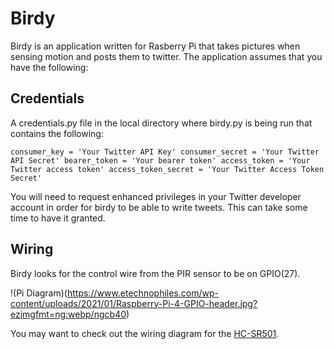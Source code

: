 # Birdy

Birdy is an application written for Rasberry Pi that takes pictures when sensing motion and posts them to twitter. The application assumes that you have the following:

## Credentials
A credentials.py file in the local directory where birdy.py is being run that contains the following:

`
consumer_key = 'Your Twitter API Key'
consumer_secret = 'Your Twitter API Secret'
bearer_token = 'Your bearer token'
access_token = 'Your Twitter access token'
access_token_secret = 'Your Twitter Access Token Secret'
`

You will need to request enhanced privileges in your Twitter developer account in order for birdy to be able to write tweets. This can take some time to have it granted.

## Wiring
Birdy looks for the control wire from the PIR sensor to be on GPIO(27). 


!(Pi Diagram)(https://www.etechnophiles.com/wp-content/uploads/2021/01/Raspberry-Pi-4-GPIO-header.jpg?ezimgfmt=ng:webp/ngcb40)

You may want to check out the wiring diagram for the [HC-SR501](https://www.mpja.com/download/31227sc.pdf).  

